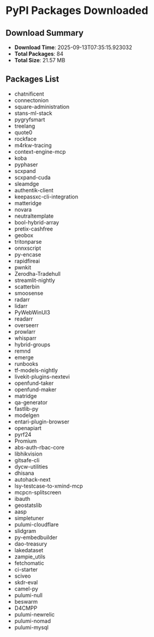 # PyPI Packages Downloaded

## Download Summary
- **Download Time**: 2025-09-13T07:35:15.923032
- **Total Packages**: 84
- **Total Size**: 21.57 MB

## Packages List
- chatnificent
- connectonion
- square-administration
- stans-ml-stack
- pygryfsmart
- treelang
- quote0
- rockface
- m4rkw-tracing
- context-engine-mcp
- koba
- pyphaser
- scxpand
- scxpand-cuda
- sleamdge
- authentik-client
- keepassxc-cli-integration
- matteridge
- novara
- neutraltemplate
- bool-hybrid-array
- pretix-cashfree
- geobox
- tritonparse
- onnxscript
- py-encase
- rapidfireai
- pwnkit
- Zerodha-Tradehull
- streamlit-nightly
- scatterbin
- smoosense
- radarr
- lidarr
- PyWebWinUI3
- readarr
- overseerr
- prowlarr
- whisparr
- hybrid-groups
- remnd
- emerge
- runbooks
- tf-models-nightly
- livekit-plugins-nextevi
- openfund-taker
- openfund-maker
- matridge
- qa-generator
- fastlib-py
- modelgen
- entari-plugin-browser
- openapiart
- pyrf24
- Promium
- abs-auth-rbac-core
- libhikvision
- gitsafe-cli
- dycw-utilities
- dhisana
- autohack-next
- lsy-testcase-to-xmind-mcp
- mcpcn-splitscreen
- ibauth
- geostatslib
- aasp
- simpletuner
- pulumi-cloudflare
- slidgram
- py-embedbuilder
- dao-treasury
- lakedataset
- zampie_utils
- fetchomatic
- ci-starter
- sciveo
- skdr-eval
- camel-py
- pulumi-null
- beswarm
- D4CMPP
- pulumi-newrelic
- pulumi-nomad
- pulumi-mysql
